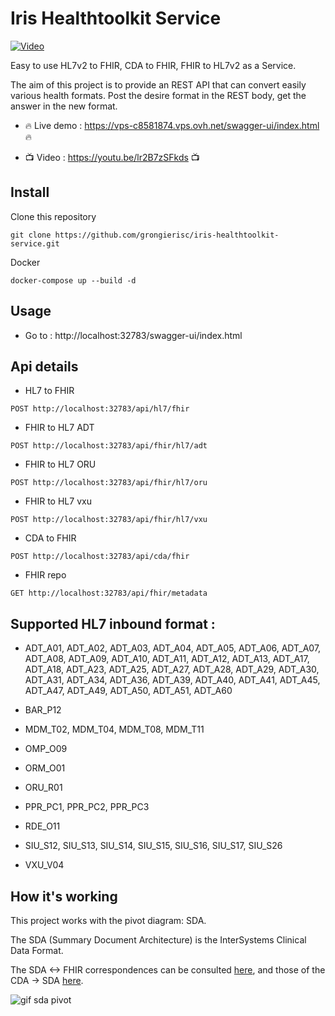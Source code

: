 # Iris Healthtoolkit Service

[![Video](https://raw.githubusercontent.com/grongierisc/iris-healthtoolkit-service/main/misc/images/Cover.png)](https://youtu.be/lr2B7zSFkds "Video")

Easy to use HL7v2 to FHIR,  CDA to FHIR, FHIR to HL7v2 as a Service.

The aim of this project is to provide an REST API that can convert easily various health formats.
Post the desire format in the REST body, get the answer in the new format.

* :fire: Live demo : https://vps-c8581874.vps.ovh.net/swagger-ui/index.html :fire:

* :tv: Video : https://youtu.be/lr2B7zSFkds :tv:

## Install

Clone this repository

```
git clone https://github.com/grongierisc/iris-healthtoolkit-service.git
```

Docker

```
docker-compose up --build -d
```

## Usage

* Go to : http://localhost:32783/swagger-ui/index.html

## Api details

* HL7 to FHIR
```
POST http://localhost:32783/api/hl7/fhir
```

* FHIR to HL7 ADT
```
POST http://localhost:32783/api/fhir/hl7/adt
```

* FHIR to HL7 ORU
```
POST http://localhost:32783/api/fhir/hl7/oru
```

* FHIR to HL7 vxu
```
POST http://localhost:32783/api/fhir/hl7/vxu
```

* CDA to FHIR
```
POST http://localhost:32783/api/cda/fhir
```

* FHIR repo
```
GET http://localhost:32783/api/fhir/metadata
```

## Supported HL7 inbound format :

* ADT_A01, ADT_A02, ADT_A03, ADT_A04, ADT_A05, ADT_A06, ADT_A07, ADT_A08, ADT_A09, ADT_A10, ADT_A11, ADT_A12, ADT_A13, ADT_A17, ADT_A18, ADT_A23, ADT_A25, ADT_A27, ADT_A28, ADT_A29, ADT_A30, ADT_A31, ADT_A34, ADT_A36, ADT_A39, ADT_A40, ADT_A41, ADT_A45, ADT_A47, ADT_A49, ADT_A50, ADT_A51, ADT_A60


* BAR_P12


* MDM_T02, MDM_T04, MDM_T08, MDM_T11


* OMP_O09


* ORM_O01


* ORU_R01


* PPR_PC1, PPR_PC2, PPR_PC3


* RDE_O11


* SIU_S12, SIU_S13, SIU_S14, SIU_S15, SIU_S16, SIU_S17, SIU_S26


* VXU_V04

## How it's working

This project works with the pivot diagram: SDA.

The SDA (Summary Document Architecture) is the InterSystems Clinical Data Format. 

The SDA <-> FHIR correspondences can be consulted [here](https://docs.intersystems.com/irisforhealthlatest/csp/docbook/Doc.View.cls?KEY=HXFHIR_transforms), and those of the CDA -> SDA [here](https://docs.intersystems.com/irisforhealthlatest/csp/docbook/DocBook.UI.Page.cls?KEY=HXCDA).

![gif sda pivot](https://raw.githubusercontent.com/grongierisc/iris-healthtoolkit-service/main/misc/images/Gif_SDA_Pivot.gif)


